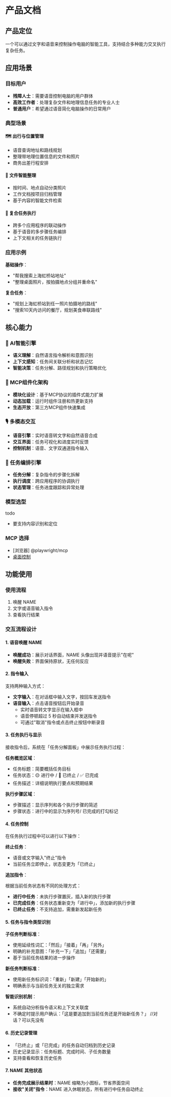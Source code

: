 # 产品文档

## 产品定位

一个可以通过文字和语音来控制操作电脑的智能工具，支持结合多种能力交叉执行复杂任务。

## 应用场景

### 目标用户

- **残障人士**：需要语音控制电脑的用户群体
- **高效工作者**：处理复杂文件和地理信息任务的专业人士
- **普通用户**：希望通过语音简化电脑操作的日常用户

### 典型场景

#### 🗺️ 出行与位置管理
- 语音查询地址和路线规划
- 整理带地理位置信息的文件和照片
- 商务出差行程安排

#### 📂 文件智能整理
- 按时间、地点自动分类照片
- 工作文档按项目归档管理
- 基于内容的智能文件检索

#### 🔗 复合任务执行
- 跨多个应用程序的联动操作
- 基于语音的多步骤任务编排
- 上下文相关的任务链执行

### 应用示例

**基础操作**：
- "帮我搜索上海虹桥站地址"
- "整理桌面照片，按拍摄地点分组并重命名"

**复合任务**：
- "规划上海虹桥站到任一照片拍摄地的路线"
- "搜索10天内访问的餐厅，规划美食串联路线"


## 核心能力

### 🧠 AI智能引擎

- **语义理解**：自然语言指令解析和意图识别
- **上下文感知**：任务间关联分析和状态记忆
- **智能决策**：任务分解、路径规划和执行策略优化

### 🔌 MCP组件化架构  

- **模块化设计**：基于MCP协议的插件式能力扩展
- **动态加载**：运行时组件注册和热更新支持
- **生态开放**：第三方MCP组件快速集成

### 🎙️ 多模态交互

- **语音引擎**：实时语音转文字和自然语音合成
- **交互界面**：任务可视化和进度实时反馈
- **控制机制**：语音、文字双通道指令输入

### 🔄 任务编排引擎

- **任务分解**：复杂指令的步骤化拆解
- **执行调度**：跨应用程序的协调执行
- **状态管理**：任务进度跟踪和异常处理

### 模型选型

todo

- 要支持内容识别和定位

### MCP 选择

- [浏览器] @playwright/mcp
- [桌面控制](https://github.com/NakaokaRei/swift-mcp-gui)

## 功能使用

### 使用流程

1. 唤醒 NAME
2. 文字或语音输入指令
3. 查看执行结果

### 交互流程设计

#### 1. 语音唤醒 NAME

- **唤醒成功**：展示对话界面，NAME 头像出现并语音提示"在呢"
- **唤醒失败**：界面保持原状，无任何反应

#### 2. 指令输入

支持两种输入方式：

- **文字输入**：在对话框中输入文字，按回车发送指令
- **语音输入**：点击语音按钮后开始录音
  - 实时语音转文字显示在输入框中
  - 语音停顿超过 5 秒自动结束并发送指令
  - 可通过"取消"指令或点击终止按钮中断录音

#### 3. 任务执行与显示

接收指令后，系统在「任务分解面板」中展示任务执行过程：

**任务概览区域**：

- 任务标题：简要概括任务目标
- 任务状态：🟡 进行中 / 🔴 已终止 / ✅ 已完成
- 任务描述：详细说明执行要点和预期结果

**执行步骤区域**：

- 步骤描述：显示序列和各个执行步骤的简述
- 步骤状态：进行中的显示为序列号/ 已完成的打勾标记

#### 4. 任务控制

在任务执行过程中可以进行以下操作：

**终止任务**：

- 语音或文字输入"终止"指令
- 当前任务立即停止，状态变更为「已终止」

**追加指令**：

根据当前任务状态有不同的处理方式：

- **进行中任务**：未执行步骤置灰，插入新的执行步骤
- **已完成任务**：任务状态重新变为「进行中」，添加新的执行步骤
- **已终止任务**：不支持追加，需重新发起新任务

#### 5. 任务与指令类型识别

**子任务判断标准**：

- 使用延续性词汇：「然后」「接着」「再」「另外」
- 明确的补充意图：「补充一下」「追加」「还需要」
- 基于当前任务结果的进一步操作

**新任务判断标准**：

- 使用新任务标识词：「重新」「新建」「开始新的」
- 明确表示与当前任务无关的独立需求

**智能识别机制**：

- 系统自动分析指令语义和上下文关联度
- 不确定时提示用户确认：「这是要追加到当前任务还是开始新任务？」 //对话？可以先没有

#### 6. 历史记录管理

- 「已终止」或「已完成」的任务自动归档到历史记录
- 历史记录显示：任务标题、完成时间、子任务数量
- 支持查看和恢复历史任务

#### 7. NAME 其他状态

- **任务完成展示结果时**：NAME 缩略为小图标，节省界面空间
- **接收"关闭"指令**：NAME 进入休眠状态，所有进行中任务自动终止
